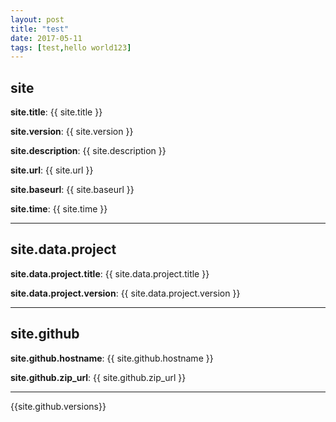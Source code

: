 ```yaml
---
layout: post
title: "test"
date: 2017-05-11
tags: [test,hello world123]
---
```


## site

**site.title**: {{ site.title }}

**site.version**: {{ site.version }}

**site.description**: {{ site.description }}

**site.url**: {{ site.url }}

**site.baseurl**: {{ site.baseurl }}

**site.time**: {{ site.time }}

---

## site.data.project

**site.data.project.title**: {{ site.data.project.title }}

**site.data.project.version**: {{ site.data.project.version }}

---

## site.github

**site.github.hostname**: {{ site.github.hostname }}

**site.github.zip_url**: {{ site.github.zip_url }}

---

{{site.github.versions}}

